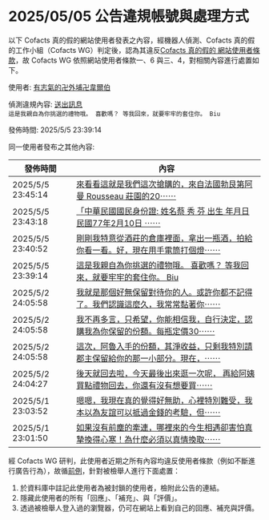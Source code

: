 2025/05/05 公告違規帳號與處理方式
=========

以下 Cofacts 真的假的網站使用者發表之內容，經機器人偵測、Cofacts 真的假的工作小組（Cofacts WG）判定後，認為其違反[Cofacts 真的假的 網站使用者條款](https://github.com/cofacts/rumors-site/blob/master/LEGAL.md)，故 Cofacts WG 依照網站使用者條款一、6 與三、4，對相關內容進行處置如下。

使用者: [有志氣的卍外埔卍韋爾伯](https://cofacts.github.io/community-builder/#/editorworks?type=2&day=365&userId=j4S8C_5wgKpImrgN1idF_2zZLOCTF9j_axwmnp5kfdMIXl6ZM)

偵測違規內容: [送出訊息](https://cofacts.tw/article/NVwZoZYBfs35m9Mi8WN3)<br>`這是我親自為你挑選的禮物哦。
喜歡嗎？
等我回來，就要牢牢的套住你。
Biu`

發佈時間: 2025/5/5 23:39:14

同一使用者發布之其他內容:

|發佈時間|內容|
|---|---|
| 2025/5/5 23:45:14 | [來看看這就是我們這次搶購的，來自法國勃艮第阿曼 Rousseau 莊園的20⋯⋯](https://cofacts.tw/article/QlwfoZYBfs35m9MicmNz) |
| 2025/5/5 23:43:18 | [「中華民國國民身份證: 姓名蔡 秀 芬 出生 年月日 民國77年2月10日 ⋯⋯](https://cofacts.tw/article/PFwdoZYBfs35m9Miq2ON) |
| 2025/5/5 23:40:52 | [剛剛我特意從酒莊的倉庫裡面，拿出一瓶酒，拍給你看一看。好，現在用手電筒打個燈⋯⋯](https://cofacts.tw/article/OVwboZYBfs35m9MicWPs) |
| 2025/5/5 23:39:14 | [這是我親自為你挑選的禮物哦。 喜歡嗎？ 等我回來，就要牢牢的套住你。 Biu](https://cofacts.tw/article/NVwZoZYBfs35m9Mi8WN3) |
| 2025/5/2 24:05:58 | [我就是那個好無保留對待你的人。或許你都不記得了。我們認識這麼久，我常常黏著你⋯⋯](https://cofacts.tw/article/-ZuYjJYBeCQ-azEq-xOO) |
| 2025/5/2 24:05:58 | [我不再多言，只希望，你能相信我，自行決定，認購我為你保留的份額。每瓶定價30⋯⋯](https://cofacts.tw/article/-JuYjJYBeCQ-azEq-xON) |
| 2025/5/2 24:05:58 | [這次，阿魯入手的份額，其淨收益，只剩我特別請郡主保留給你的那一小部分。現在，⋯⋯](https://cofacts.tw/article/95uYjJYBeCQ-azEq-xNm) |
| 2025/5/2 24:04:27 | [後天就回去啦，今天最後出來逛一次呢， 再給阿姨買點禮物回去，你還有沒有想要買⋯⋯](https://cofacts.tw/article/1an22hjzt6zjt) |
| 2025/5/1 23:03:52 | [嗯嗯，我現在真的覺得好無助，心裡特別難受，我本以為友誼可以抵過金錢的考驗，但⋯⋯](https://cofacts.tw/article/106ebfcyhcgrg) |
| 2025/5/1 23:01:50 | [如果沒有前塵的牽連，哪裡來的今生相遇卻害怕真摯換得心寒！為什麼必須以真情換取⋯⋯](https://cofacts.tw/article/rqp4sqofsvhg) |

經 Cofacts WG 研判，此使用者近期之所有內容均違反使用者條款（例如不斷進行廣告行為），故循[前例](https://github.com/cofacts/takedowns/blob/master/2021/1125-2nd-spam.md)，針對被檢舉人進行下面處置：
1. 於資料庫中註記此使用者為被封鎖的使用者，檢附此公告的連結。
2. 隱藏此使用者的所有「回應」、「補充」、與「評價」。
3. 透過被檢舉人登入過的瀏覽器，仍可在網站上看到自己的回應、補充與評價。
